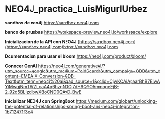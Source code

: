 # NEO4J_practica_LuisMigurlUrbez

**sandbox de neo4j** https://sandbox.neo4j.com

**banco de pruebas** https://workspace-preview.neo4j.io/workspace/explore

**Inicializacion de la API con NEO4J**
[https://sandbox.neo4j.com](https://sandbox.neo4j.com)https://sandbox.neo4j.com

**Dcumentacion para usar el bloom** 
https://neo4j.com/product/bloom/

**Conocer GenAI**
https://neo4j.com/generativeAI/?utm_source=google&utm_medium=PaidSearch&utm_campaign=GDB&utm_content=EMEA-X-Conversion-GDB-Text&utm_term=neo4j%20ai&gad_source=1&gclid=CjwKCAiApaarBhB7EiwAYiMwqjNmTWZLcaA4q6hzqN0Cj7dH9QYO5mmoqeEjB-2_92d5BLIzdlbwXBoCND0QAvD_BwE

**Inicializar NEO4J con SpringBoot**
https://medium.com/globant/unlocking-the-potential-of-relationships-spring-boot-and-neo4j-integration-1b712471f3e4
